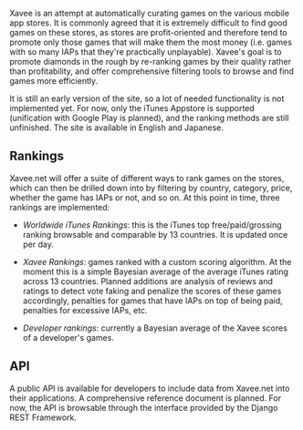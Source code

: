 
Xavee is an attempt at automatically curating games on the various mobile app stores.
It is commonly agreed that it is extremely difficult to find good games on these stores,
as stores are profit-oriented and therefore tend to promote only those games that will make them the most money
(i.e. games with so many IAPs that they're practically unplayable).
Xavee's goal is to promote diamonds in the rough by re-ranking games by their quality rather than profitability,
and offer comprehensive filtering tools to browse and find games more efficiently.

It is still an early version of the site, so a lot of needed functionality is not implemented yet.
For now, only the iTunes Appstore is supported (unification with Google Play is planned), and the ranking methods are still unfinished.
The site is available in English and Japanese.

## Rankings

Xavee.net will offer a suite of different ways to rank games on the stores, which can then be drilled down into
by filtering by country, category, price, whether the game has IAPs or not, and so on.
At this point in time, three rankings are implemented:

* *Worldwide iTunes Rankings*: this is the iTunes top free/paid/grossing ranking browsable and comparable by 13 countries. It is updated once per day.

* *Xavee Rankings*: games ranked with a custom scoring algorithm. At the moment this is a simple Bayesian average 
of the average iTunes rating across 13 countries. Planned additions are analysis of reviews and ratings to detect vote faking
and penalize the scores of these games accordingly, penalties for games that have IAPs on top of being paid, penalties for excessive IAPs, etc.

* *Developer rankings*: currently a Bayesian average of the Xavee scores of a developer's games.

## API
A public API is available for developers to include data from Xavee.net into their applications.
A comprehensive reference document is planned. For now, the API is browsable through the interface provided by the Django REST Framework.
